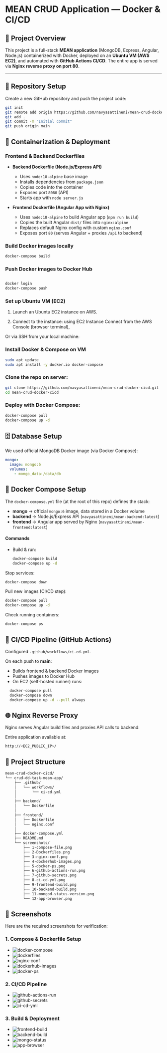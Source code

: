 # MEAN CRUD Application — Docker & CI/CD

## 📖 Project Overview

This project is a full-stack **MEAN application** (MongoDB, Express, Angular, Node.js) containerized with Docker, deployed on an **Ubuntu VM (AWS EC2)**, and automated with **GitHub Actions CI/CD**. The entire app is served via **Nginx reverse proxy on port 80**.

---

## 📂 Repository Setup

Create a new GitHub repository and push the project code:

```bash
git init
git remote add origin https://github.com/navyasattineni/mean-crud-docker-cicd.git
git add .
git commit -m "Initial commit"
git push origin main
```

## 🐳 Containerization & Deployment  

### Frontend & Backend Dockerfiles  

- **Backend Dockerfile (Node.js/Express API)**  
  - Uses `node:18-alpine` base image  
  - Installs dependencies from `package.json`  
  - Copies code into the container  
  - Exposes port `8080` (API)  
  - Starts app with `node server.js`  

- **Frontend Dockerfile (Angular App with Nginx)**  
  - Uses `node:18-alpine` to build Angular app (`npm run build`)  
  - Copies the built Angular `dist/` files into `nginx:alpine`  
  - Replaces default Nginx config with custom `nginx.conf`  
  - Exposes port `80` (serves Angular + proxies `/api` to backend)  

### Build Docker images locally  
```bash
docker-compose build
```

### Push Docker images to Docker Hub
```bash

docker login
docker-compose push
```
### Set up Ubuntu VM (EC2)

1. Launch an Ubuntu EC2 instance on AWS.

2. Connect to the instance:
using EC2 Instance Connect from the AWS Console (browser terminal),

Or via SSH from your local machine:

### Install Docker & Compose on VM
```bash
sudo apt update
sudo apt install -y docker.io docker-compose
```
### Clone the repo on server:
```bash
git clone https://github.com/navyasattineni/mean-crud-docker-cicd.git
cd mean-crud-docker-cicd
```
### Deploy with Docker Compose:
```bash
docker-compose pull
docker-compose up -d
```

## 🗄️ Database Setup

We used official MongoDB Docker image (via Docker Compose):
```yaml
mongo:
  image: mongo:6
  volumes:
    - mongo_data:/data/db
```


## 🐳 Docker Compose Setup
The `docker-compose.yml` file (at the root of this repo) defines the stack:

- **mongo** → official `mongo:6` image, data stored in a Docker volume  
- **backend** → Node.js/Express API (`navyasattineni/mean-backend:latest`)  
- **frontend** → Angular app served by Nginx (`navyasattineni/mean-frontend:latest`)  

#### Commands
- Build & run:
  ```bash
  docker-compose build
  docker-compose up -d
  ```
Stop services:
```bash
docker-compose down
```
Pull new images (CI/CD step):
```bash
docker-compose pull
docker-compose up -d
```
Check running containers:
```bash
docker-compose ps
```


## 🔄 CI/CD Pipeline (GitHub Actions)

Configured `.github/workflows/ci-cd.yml`.

On each push to **main**:

- Builds frontend & backend Docker images  
- Pushes images to Docker Hub  
- On EC2 (self-hosted runner) runs:
```bash
  docker-compose pull
  docker-compose down
  docker-compose up -d --pull always
```

## 🌐 Nginx Reverse Proxy

Nginx serves Angular build files and proxies API calls to backend:

Entire application available at:
```bash
http://<EC2_PUBLIC_IP>/
```

## 📂 Project Structure

```bash
mean-crud-docker-cicd/
└── crud-dd-task-mean-app/
    ├── .github/
    │   └── workflows/
    │       └── ci-cd.yml       
    │
    ├── backend/
    │   └── Dockerfile          
    │
    ├── frontend/
    │   ├── Dockerfile           
    │   └── nginx.conf           
    │
    ├── docker-compose.yml      
    ├── README.md                
    └── screenshots/             
		├── 1-compose-file.png              
		├── 2-Dockerfiles.png              
		├── 3-nginx-conf.png                
		├── 4-dockerhub-images.png        
		├── 5-docker-ps.png               
		├── 6-github-actions-run.png               
		├── 7-github-secrets.png                   
		├── 8-ci-cd-yml.png                         
		├── 9-frontend-build.png                     
		├── 10-backend-build.png                    
		├── 11-mongod-status-version.png       
		└── 12-app-browser.png           
```

## 📸 Screenshots

Here are the required screenshots for verification:

### 1. Compose & Dockerfile Setup
- ![docker-compose](crud-dd-task-mean-app/screenshots/1-compose-file.png)
- ![dockerfiles](crud-dd-task-mean-app/screenshots/2-Dockerfiles.png)
- ![nginx-conf](crud-dd-task-mean-app/screenshots/3-nginx-conf.png)
- ![dockerhub-images](crud-dd-task-mean-app/screenshots/4-dockerhub-images.png)
- ![docker-ps](crud-dd-task-mean-app/screenshots/5-docker-ps.png)

### 2. CI/CD Pipeline
- ![github-actions-run](crud-dd-task-mean-app/screenshots/6-github-actions-run.png)
- ![github-secrets](crud-dd-task-mean-app/screenshots/7-github-secrets.png)
- ![ci-cd-yml](crud-dd-task-mean-app/screenshots/8-ci-cd-yml.png)

### 3. Build & Deployment
- ![frontend-build](crud-dd-task-mean-app/screenshots/9-frontend-build.png)
- ![backend-build](crud-dd-task-mean-app/screenshots/10-backend-build.png)
- ![mongo-status](crud-dd-task-mean-app/screenshots/11-mongod-status-version.png)
- ![app-browser](crud-dd-task-mean-app/screenshots/12-app-browser.png)

